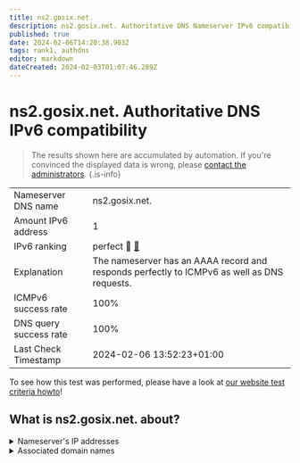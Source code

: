 ```yaml
---
title: ns2.gosix.net.
description: ns2.gosix.net. Authoritative DNS Nameserver IPv6 compatibility
published: true
date: 2024-02-06T14:20:38.903Z
tags: rank1, authdns
editor: markdown
dateCreated: 2024-02-03T01:07:46.289Z
---
```


# ns2.gosix.net. Authoritative DNS IPv6 compatibility

> The results shown here are accumulated by automation. If you're convinced the displayed data is wrong, please [contact the administrators](/howto/chat). 
{.is-info}




|   |   |
| - | - |
| Nameserver DNS name | ns2.gosix.net.
| Amount IPv6 address | 1
| IPv6 ranking | perfect :1st_place_medal: [🔗](/howto/ranking) |
| Explanation | The nameserver has an AAAA record and responds perfectly to ICMPv6 as well as DNS requests. |
| ICMPv6 success rate | 100%|
| DNS query success rate | 100% |
| Last Check Timestamp | 2024-02-06 13:52:23+01:00 |

To see how this test was performed, please have a look at [our website test criteria howto](/howto/testcriteria/authdns)!


## What is ns2.gosix.net. about?




<details>
<summary>Nameserver's IP addresses</summary>

2a03:4000:1a:8dc::5353

</details>



<details>
<summary>Associated domain names</summary>

libcom.de

playanoedu.com

wiki.junicast.de

</details>
